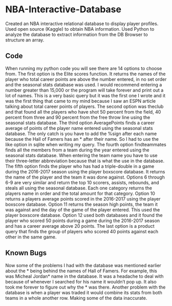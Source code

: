 # NBA-Interactive-Database
Created an NBA interactive relational database to display player profiles. Used open source (Kaggle) to obtain NBA information. Used Python to analyze the database to extract information from the DB Browser to structure an array. 
## Code
When running my python code you will see there are 14 options to choose from. The first option is the Elite scores function. It returns the names of the player who total career points are above the number entered, in no set order and the seasonal stats database was used. I would recommend entering a number greater than 15,000 or the program will take forever and print out a lot of names. This is a very basic query but it was the first one I wrote and it was the first thing that came to my mind because I saw an ESPN article talking about total career points of players. The second option was theclub and that found all the players who have shot 50 percent from the field, 40 percent from three and 90 percent from the free throw line using the seasonal stats database. The third option AveragePoints finds a career average of points of the player name entered using the seasonal stats database. The only catch is you have to add the %sign after each name because the Hall of Famers has an * after their name. So I had to use the like option in sqlite when writing my query. The fourth option findteammates finds all the members from a team during the year entered using the seasonal stats database. When entering the team name you have to use their three-letter abbreviation because that is what the use in the database. The fifth option finds the player who has had a triple-double in a game during the 2016-2017 season using the player boxscore database. It returns the name of the player and the team it was done against. Options 6 through 6-9 are very similar and return the top 10 scorers, assists, rebounds, and steals all using the seasonal database. Each one category returns the players name in order and the total amount for that category. Option 10 returns a players average points scored in the 2016-2017 using the player boxscore database. Option 11 returns the season high points, the team it was against and the day of the game of the player entered. This used the player boxscore database.  Option 12 used both databases and it found the player who scored 50 points during a game during the 2016-2017 season and has a career average above 20 points. The last option is a product query that finds the group of players who scored 40 points against each other in the same game. 

## Known Bugs
Now some of the problems I had with the database was mentioned earlier about the * being behind the names of Hall of Famers. For example, this was Micheal Jordan* name in the database. It was a headache to deal with because of whenever I searched for his name it wouldn’t pop up. It also took me forever to figure out why the * was there. Another problem with the database is when a player was traded it would combine its stats from both teams in a whole another row. Making some of the data inaccurate.
   
    
